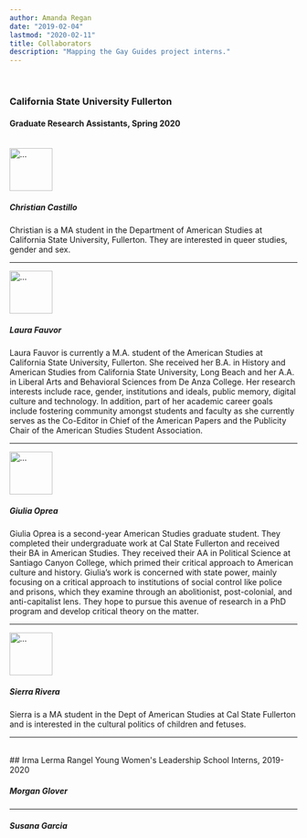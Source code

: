 ```yaml
---
author: Amanda Regan
date: "2019-02-04"
lastmod: "2020-02-11"
title: Collaborators
description: "Mapping the Gay Guides project interns."
---
```

<br>

### California State University Fullerton
#### Graduate Research Assistants, Spring 2020
<br>

<div class="media">
  <img src="/images/castillo.jpg" style="width: 75px;"class="mr-3" alt="...">
  <div class="media-body">
    <h5 class="mt-0">Christian Castillo</h5>
    Christian is a MA student in the Department of American Studies at California State University, Fullerton. They are interested in queer studies, gender and sex.
  </div>
</div>

---

<div class="media">
  <img src="/images/Fauvor.jpg" style="width: 75px;"class="mr-3" alt="...">
  <div class="media-body">
    <h5 class="mt-0">Laura Fauvor</h5>
    Laura Fauvor is currently a M.A. student of the American Studies at California State University, Fullerton. She received her B.A. in History and American Studies from California State University, Long Beach and her A.A. in Liberal Arts and Behavioral Sciences from De Anza College. Her research interests include race, gender, institutions and ideals, public memory, digital culture and technology. In addition, part of her academic career goals include fostering community amongst students and faculty as she currently serves as the Co-Editor in Chief of the American Papers and the Publicity Chair of the American Studies Student Association.
  </div>
</div>

---

<div class="media">
  <img src="/images/Oprea.png" style="width: 75px;"class="mr-3" alt="...">
  <div class="media-body">
    <h5 class="mt-0">Giulia Oprea</h5>
    Giulia Oprea is a second-year American Studies graduate student. They completed their undergraduate work at Cal State Fullerton and received their BA in American Studies. They received their AA in Political Science at Santiago Canyon College, which primed their critical approach to American culture and history. Giulia’s work is concerned with state power, mainly focusing on a critical approach to institutions of social control like police and prisons, which they examine through an abolitionist, post-colonial, and anti-capitalist lens. They hope to pursue this avenue of research in a PhD program and develop critical theory on the matter.
  </div>
</div>

---

<div class="media">
  <img src="/images/Rivera.jpg" style="width: 75px;"class="mr-3" alt="...">
  <div class="media-body">
    <h5 class="mt-0">Sierra Rivera</h5>
    Sierra is a MA student in the Dept of American Studies at Cal State Fullerton and is interested in the cultural politics of children and fetuses.
  </div>
</div>

---

<br>
## Irma Lerma Rangel Young Women's Leadership School Interns, 2019-2020
<br>
<div class="media">
  <!-- <img src="#" style="width: 75px;"class="mr-3" alt="..."> -->
  <div class="media-body">
    <h5 class="mt-0">Morgan Glover</h5>
  </div>
</div>

---

<div class="media">
  <!-- <img src="#" style="width: 75px;"class="mr-3" alt="..."> -->
  <div class="media-body">
    <h5 class="mt-0">Susana Garcia</h5>
  </div>
</div>
